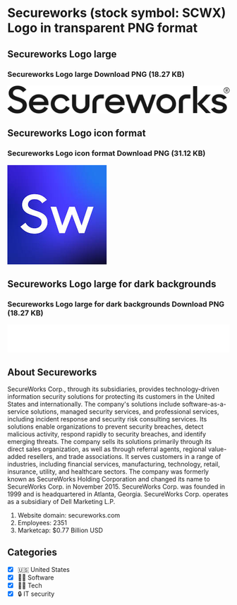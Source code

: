 # Secureworks (stock symbol: SCWX) Logo in transparent PNG format

## Secureworks Logo large

### Secureworks Logo large Download PNG (18.27 KB)

![Secureworks Logo large Download PNG (18.27 KB)](/img/orig/SCWX_BIG-aea0e439.png)

## Secureworks Logo icon format

### Secureworks Logo icon format Download PNG (31.12 KB)

![Secureworks Logo icon format Download PNG (31.12 KB)](/img/orig/SCWX-b001a5ce.png)

## Secureworks Logo large for dark backgrounds

### Secureworks Logo large for dark backgrounds Download PNG (18.27 KB)

![Secureworks Logo large for dark backgrounds Download PNG (18.27 KB)](/img/orig/SCWX_BIG.D-e03bcae1.png)

## About Secureworks

SecureWorks Corp., through its subsidiaries, provides technology-driven information security solutions for protecting its customers in the United States and internationally. The company's solutions include software-as-a-service solutions, managed security services, and professional services, including incident response and security risk consulting services. Its solutions enable organizations to prevent security breaches, detect malicious activity, respond rapidly to security breaches, and identify emerging threats. The company sells its solutions primarily through its direct sales organization, as well as through referral agents, regional value-added resellers, and trade associations. It serves customers in a range of industries, including financial services, manufacturing, technology, retail, insurance, utility, and healthcare sectors. The company was formerly known as SecureWorks Holding Corporation and changed its name to SecureWorks Corp. in November 2015. SecureWorks Corp. was founded in 1999 and is headquartered in Atlanta, Georgia. SecureWorks Corp. operates as a subsidiary of Dell Marketing L.P.

1. Website domain: secureworks.com
2. Employees: 2351
3. Marketcap: $0.77 Billion USD


## Categories
- [x] 🇺🇸 United States
- [x] 👨‍💻 Software
- [x] 👩‍💻 Tech
- [x] 🔒 IT security
